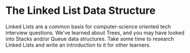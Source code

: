 # The Linked List Data Structure

Linked Lists are a common basis for computer-science oriented tech interview questions. We've learned about Trees, and you may have looked into Stacks and/or Queue data structures.
Take some time to research Linked Lists and write an introduction to it for other learners.
